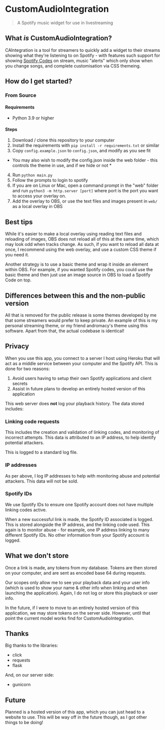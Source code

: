 # CustomAudioIntegration

> A Spotify music widget for use in livestreaming

## What *is* CustomAudioIntegration?

CAIntegration is a tool for streamers to quickly add a widget to their streams showing what they're listening to on Spotify - with features such support for showing [Spotify Codes](https://www.spotifycodes.com/) on stream, music "alerts" which only show when you change songs, and complete customisation via CSS themeing.

## How do I get started?

### From Source

#### Requirements

- Python 3.9 or higher

#### Steps
1. Download / clone this repository to your computer
2. Install the requirements with `pip install -r requirements.txt` or similar
3. Copy `config.example.json` to `config.json`, and modify as you see fit

* You may also wish to modify the config.json inside the web folder - this controls the theme in use, and if we hide or not *

4. Run `python main.py`
5. Follow the prompts to login to spotify
6. If you are on Linux or Mac, open a command prompt in the "web" folder and run `python3 -m http.server [port]` where port is the port you want to access your overlay on.
7. Add the overlay to OBS, or use the text files and images present in `web/` as a local overlay in OBS

## Best tips

While it's easier to make a local overlay using reading text files and reloading of images, OBS does not reload all of this at the same time, which may look odd when tracks change. As such, if you want to reload all data at once, I recommend using the web overlay, and use a custom CSS theme if you need it. 

Another strategy is to use a basic theme and wrap it inside an element within OBS. For example, if you wanted Spotify codes, you could use the basic theme and then just use an image source in OBS to load a Spotify Code on top.

## Differences between this and the non-public version

All that is removed for the public release is some themes developed by me that some streamers would prefer to keep private. An example of this is my personal streaming theme, or my friend andromacy's theme using this software. Apart from that, the actual codebase is identical!

## Privacy

When you use this app, you connect to a server I host using Heroku that will act as a middle service between your computer and the Spotify API. This is done for two reasons:

1. Avoid users having to setup their own Spotify applications and client secrets
2. Assist in future plans to develop an entirely hosted version of this application

This web server does **not** log your playback history. The data stored includes:

### Linking code requests

This includes the creation and validation of linking codes, and monitoring of incorrect attempts. This data is attributed to an IP address, to help identify potential attackers. 

This is logged to a standard log file.
### IP addresses

As per above, I log IP addresses to help with monitoring abuse and potential attackers. This data will not be sold.

### Spotify IDs

We use Spotify IDs to ensure one Spotify account does not have multiple linking codes active.

When a new successful link is made, the Spotify ID associated is logged. This is stored alongside the IP address, and the linking code used. This again is to monitor abuse - for example, one IP address linking to many different Spotify IDs. No other information from your Spotify account is logged.

## What we don't store

Once a link is made, any tokens from my database. Tokens are then stored on your computer, and are sent as encoded base 64 during requests. 

Our scopes only allow me to see your playback data and your user info (which is used to show your name & other info when linking and when launching the application). Again, I do not log or store this playback or user info.

In the future, if I were to move to an entirely hosted version of this application, we may store tokens on the server side. However, until that point the current model works find for CustomAudioIntegration.

## Thanks

Big thanks to the libraries:
- click
- requests
- flask

And, on our server side:
- gunicorn

## Future

Planned is a hosted version of this app, which you can just head to a website to use. This will be way off in the future though, as I got other things to be doing!